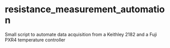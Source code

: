 # resistance_measurement_automation
Small script to automate data acquisition from a Keithley 2182 and a Fuji PXR4 temperature controller

